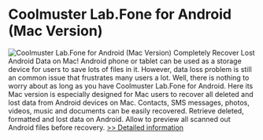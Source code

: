 # Coolmuster Lab.Fone for Android (Mac Version)
![Coolmuster Lab.Fone for Android (Mac Version)](https://mycommerce.akamaized.net/api/pimages/P300882119/BIG/300882119.PNG)
Completely Recover Lost Android Data on Mac!
Android phone or tablet can be used as a storage device for users to save lots of files in it. However, data loss problem is still an common issue that frustrates many users a lot. Well, there is nothing to worry about as long as you have Coolmuster Lab.Fone for Android. Here its Mac version is especially designed for Mac users to recover all deleted and lost data from Android devices on Mac.
Contacts, SMS messages, photos, videos, music and documents can be easily recovered.
Retrieve deleted, formatted and lost data on Android.
Allow to preview all scanned out Android files before recovery.
[>> Detailed information](https://secure.shareit.com/shareit/product.html?productid=300882119&affiliateid=200057808)